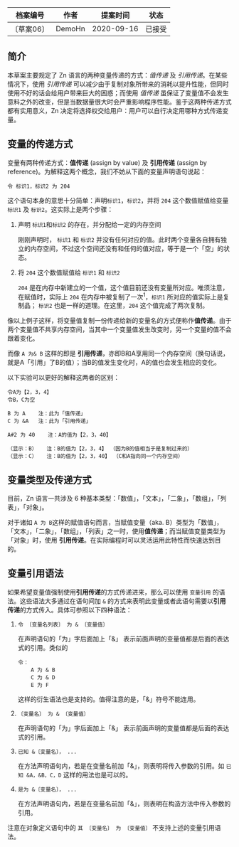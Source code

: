 | 档案编号| 作者| 提案时间 | 状态 |
|:----:|:----:|:----:|:----:|
|〔草案06〕| DemoHn | 2020-09-16 | 已接受 |

## 简介

本草案主要规定了 Zn 语言的两种变量传递的方式：_值传递_ 及 _引用传递_。在某些情况下，使用 _引用传递_ 可以减少由于复制对象所带来的消耗以提升性能，但同时使用不好的话会给用户带来巨大的困惑；而使用 _值传递_ 虽保证了变量值不会发生意料之外的改变，但是当数据量很大时会严重影响程序性能。鉴于这两种传递方式都有实用意义，Zn 决定将选择权交给用户：用户可以自行决定用哪种方式传递变量。

## 变量的传递方式

变量有两种传递方式：**值传递** (assign by value) 及 **引用传递** (assign by reference)。为解释这两个概念，我们不妨从下面的变量声明语句说起：

```
令 标识1，标识2 为 204
```

这个语句本身的意思十分简单：声明`标识1`，`标识2`，并将 `204` 这个数值赋值给变量 `标识1` 及 `标识2`。这实际上是两个步骤：

1. 声明 `标识1`和`标识2` 的存在，并分配给一定的内存空间

    刚刚声明时， `标识1` 和 `标识2` 并没有任何对应的值。此时两个变量各自拥有独立的内存空间，不过这个空间还没有和任何的值对应，等于是一个「空」的状态。

2. 将 `204` 这个数值赋值给 `标识1` 和 `标识2`

    `204` 是在内存中新建立的一个值，这个值目前还没有变量所对应。唯须注意，在赋值时，实际上 `204` 在内存中被复制了一次<sup>1</sup>，`标识1` 所对应的值实际上是复制品； `标识2` 也是一样的道理。在这里，`204` 这个值完成了两次复制。

像以上例子这样，将变量值复制一份传递给新的变量名的方式便称作**值传递**。由于两个变量值不共享内存空间，当其中一个变量值发生改变时，另一个变量的值不会跟着变化。

而像 `A 为& B` 这样的即是 **引用传递**，亦即B和A享用同一个内存空间（换句话说，就是A「引用」了B的值）；当B的值发生变化时，A的值也会发生相应的变化。

以下实验可以更好的解释这两者的区别：

```
令A为【2，3，4】
令B，C为空

B 为 A    注：此为「值传递」
C 为 &A   注：此为「引用传递」

A#2 为 40    注：A的值为【2，3，40】

（显示：B）   注：B的值为【2，3，4】 （因为B的值相当于是复制过来的）
（显示：C）   注：B的值为【2，3，40】 （C和A指向同一个内存空间）
```

## 变量类型及传递方式

目前，Zn 语言一共涉及 6 种基本类型：「数值」，「文本」，「二象」，「数组」，「列表」，「对象」。

对于诸如 `A 为 B`这样的赋值语句而言，当赋值变量（aka. B）类型为「数值」，「文本」，「二象」，「数组」，「列表」之一时，使用**值传递**；而当赋值变量类型为「对象」时，使用 **引用传递**。在实际编程时可以灵活运用此特性而快速达到目的。

## 变量引用语法

如果希望变量值强制使用**引用传递**的方式传递进来，那么可以使用 `变量引用` 的语法。这些语法大多通过在语句间加 `&` 的方式来表明此变量或者此语句需要以**引用传递**的方式传入。具体可参照以下四种语法：

1. `令 〔变量名列表〕 为 & 〔变量值〕`
    
    在声明语句的「为」字后面加上「&」 表示前面声明的变量值都是后面的表达式的引用。类似的 
    ```
    令： 
        A 为 & B
        C 为 & D
        E 为 F
    ```
    这样的衍生语法也是支持的。值得注意的是，「&」符号不能连用。

2. `〔变量名〕 为 & 〔变量值〕`

    在声明语句的「为」字后面加上「&」 表示前面声明的变量值都是后面的表达式的引用。

3. `已知 &〔变量名〕， ...`

    在方法声明语句内，若是在变量名前加「&」，则表明将传入参数的引用。如 `已知 &A，&B，C，D` 这样的用法也是可以的。

4. `是为 &〔变量名〕， ...`

    在方法声明语句内，若是在变量名前加「&」，则表明在构造方法中传入参数的引用。

注意在对象定义语句中的 `其 〔变量名〕 为 〔变量值〕` 不支持上述的变量引用语法。

